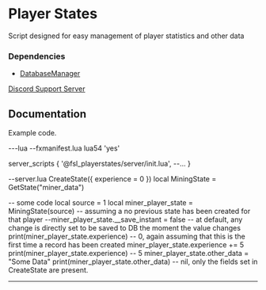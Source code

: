 # Player States
Script designed for easy management of player statistics and other data

### Dependencies
- [DatabaseManager](https://github.com/Fivem-Script-Lab/DatabaseManager)

[Discord Support Server](https://discord.gg/XFgWTCxuvr)

## Documentation

Example code.

---lua
--fxmanifest.lua
lua54 'yes'

server_scripts {
  '@fsl_playerstates/server/init.lua',
  --...
}

--server.lua
CreateState({
  experience = 0
})
local MiningState = GetState("miner_data")

-- some code
local source = 1
local miner_player_state = MiningState(source) -- assuming a no previous state has been created for that player
--miner_player_state.__save_instant = false -- at default, any change is directly set to be saved to DB the moment the value changes
print(miner_player_state.experience) -- 0, again assuming that this is the first time a record has been created
miner_player_state.experience += 5
print(miner_player_state.experience) -- 5
miner_player_state.other_data = "Some Data"
print(miner_player_state.other_data) -- nil, only the fields set in CreateState are present.

---
